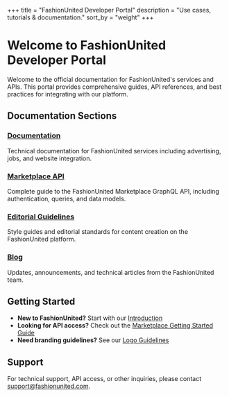 +++
title = "FashionUnited Developer Portal"
description = "Use cases, tutorials & documentation."
sort_by = "weight"
+++

# Welcome to FashionUnited Developer Portal

<p class="text-lg text-muted-foreground">
Welcome to the official documentation for FashionUnited's services and APIs. This portal provides comprehensive guides, API references, and best practices for integrating with our platform.
</p>

## Documentation Sections

<div class="grid gap-6 md:grid-cols-2 lg:grid-cols-2 mt-8">
  <div class="card p-6">
    <h3 class="text-xl font-semibold mb-2">
      <a href="/docs/" class="hover:text-primary transition-colors">Documentation</a>
    </h3>
    <p class="text-muted-foreground">Technical documentation for FashionUnited services including advertising, jobs, and website integration.</p>
  </div>
  
  <div class="card p-6">
    <h3 class="text-xl font-semibold mb-2">
      <a href="/marketplace/" class="hover:text-primary transition-colors">Marketplace API</a>
    </h3>
    <p class="text-muted-foreground">Complete guide to the FashionUnited Marketplace GraphQL API, including authentication, queries, and data models.</p>
  </div>
  
  <div class="card p-6">
    <h3 class="text-xl font-semibold mb-2">
      <a href="/editorial/" class="hover:text-primary transition-colors">Editorial Guidelines</a>
    </h3>
    <p class="text-muted-foreground">Style guides and editorial standards for content creation on the FashionUnited platform.</p>
  </div>
  
  <div class="card p-6">
    <h3 class="text-xl font-semibold mb-2">
      <a href="/blog/" class="hover:text-primary transition-colors">Blog</a>
    </h3>
    <p class="text-muted-foreground">Updates, announcements, and technical articles from the FashionUnited team.</p>
  </div>
</div>

## Getting Started

- **New to FashionUnited?** Start with our [Introduction](/docs/introduction/)
- **Looking for API access?** Check out the [Marketplace Getting Started Guide](/marketplace/getting-started/)
- **Need branding guidelines?** See our [Logo Guidelines](/docs/logo/)

## Support

For technical support, API access, or other inquiries, please contact support@fashionunited.com.

